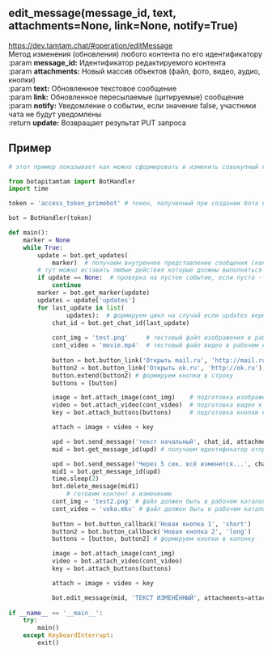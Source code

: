 ## edit_message(message_id, text, attachments=None, link=None, notify=True)  
https://dev.tamtam.chat/#operation/editMessage  
Метод  изменения (обновления) любого контента по его идентификатору  
:param **message_id:** Идентификатор редактируемого контента  
:param **attachments:** Новый массив объектов (файл, фото, видео, аудио, кнопки)  
:param **text:** Обновленное текстовое сообщение  
:param **link:** Обновленное пересылаемые (цитируемые) сообщение  
:param **notify:** Уведомление о событии, если значение false, участники чата не будут уведомлены  
:return **update:** Возвращает результат PUT запроса  

## Пример
```python
# этот пример показывает как можно сформировать и изменить совокупный контент

from botapitamtam import BotHandler
import time

token = 'access_token_primebot' # токен, полученный при создании бота в @PrimeBot

bot = BotHandler(token)

def main():
    marker = None
    while True:
        update = bot.get_updates(
            marker)  # получаем внутреннее представление сообщения (контента) отправленного боту (сформированного ботом)
        # тут можно вставить любые действия которые должны выполняться во время ожидания события
        if update == None:  # проверка на пустое событие, если пусто - возврат к началу цикла
            continue
        marker = bot.get_marker(update)
        updates = update['updates']
        for last_update in list(
                updates):  # формируем цикл на случай если updates вернул список из нескольких событий
            chat_id = bot.get_chat_id(last_update)
            
            cont_img = 'test.png'     # тестовый файл изображения в рабочем каталоге
            cont_video = 'movie.mp4'  # тестовый файл видео в рабочем каталоге
           
            button = bot.button_link('Открыть mail.ru', 'http://mail.ru') # готовим первую кнопку
            button2 = bot.button_link('Открыть ok.ru', 'http://ok.ru') # готовим вторую кнопку
            button.extend(button2) # формируем кнопки в строку
            buttons = [button]

            image = bot.attach_image(cont_img)    # подготовка изображения к совокупной отправке
            video = bot.attach_video(cont_video)  # подготовка видео к совокупной отправке
            key = bot.attach_buttons(buttons)     # подготовка кнопки к совокупной отправке

            attach = image + video + key

            upd = bot.send_message('текст начальный', chat_id, attachments=attach) # совокупная отправка контента
            mid = bot.get_message_id(upd) # получаем идентификатор отправленного контента

            upd = bot.send_message('Через 5 сек. всё изменится...', chat_id) 
            mid1 = bot.get_message_id(upd)
            time.sleep(2)
            bot.delete_message(mid1)
                # готовим контент к изменению
            cont_img = 'test2.png' # файл должен быть в рабочем каталоге
            cont_video = 'voko.mkv' # файл должен быть в рабочем каталоге
            
            button = bot.button_callback('Новая кнопка 1', 'short')
            button2 = bot.button_callback('Новая кнопка 2', 'long')
            buttons = [button, button2] # формируем кнопки в колонку

            image = bot.attach_image(cont_img)
            video = bot.attach_video(cont_video)
            key = bot.attach_buttons(buttons)

            attach = image + video + key

            bot.edit_message(mid, 'ТЕКСТ ИЗМЕНЁННЫЙ', attachments=attach) # изменяем загруженный контент
            
if __name__ == '__main__':
    try:
        main()
    except KeyboardInterrupt:
        exit()
```
